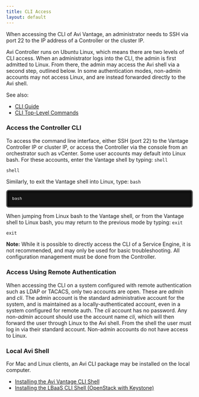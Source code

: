 ```yaml
---
title: CLI Access
layout: default
---
```

When accessing the CLI of Avi Vantage, an administrator needs to SSH via port 22 to the IP address of a Controller or the cluster IP.

Avi Controller runs on Ubuntu Linux, which means there are two levels of CLI access. When an administrator logs into the CLI, the admin is first admitted to Linux. From there, the admin may access the Avi shell via a second step, outlined below. In some authentication modes, non-admin accounts may not access Linux, and are instead forwarded directly to the Avi shell.

See also:

* <a href="/docs/cli-guide/">CLI Guide</a>
* <a href="/docs/cli-guide/cli-top-level-commands/">CLI Top-Level Commands</a>

### Access the Controller CLI

To access the command line interface, either SSH (port 22) to the Vantage Controller IP or cluster IP, or access the Controller via the console from an orchestrator such as vCenter. Some user accounts may default into Linux bash. For these accounts, enter the Vantage shell by typing: <code>shell</code>
<pre crayon="false" class="command-line language-bash" data-prompt="username@avi:~$"><code class=" language-bash">shell</code></pre>

Similarly, to exit the Vantage shell into Linux, type: <code>bash</code>

<pre crayon="false" class="command-line language-bash" data-prompt=":&nbsp;>" style="box-sizing: border-box; overflow: auto; font-family: Consolas, Monaco, 'Andale Mono', 'Ubuntu Mono', monospace; font-size: 13px; display: block; padding: 1em; margin: 0.5em 0px; line-height: 1.5; word-break: normal; word-wrap: normal; color: white; border: 0.3em solid #545454; border-radius: 0.5em; direction: ltr; text-align: left; text-shadow: black 0px -0.1em 0.2em; white-space: pre; word-spacing: 0px; tab-size: 4; box-shadow: black 1px 1px 0.5em inset; font-style: normal; font-variant-ligatures: normal; font-variant-caps: normal; font-weight: normal; letter-spacing: normal; orphans: 2; text-indent: 0px; text-transform: none; widows: 2; -webkit-text-stroke-width: 0px; background: #141414;"><code class=" language-bash">bash</code></pre>

When jumping from Linux bash to the Vantage shell, or from the Vantage shell to Linux bash, you may return to the previous mode by typing: <code>exit</code>

<pre crayon="false" class="command-line language-bash" data-prompt="username@avi:~$"><code class=" language-bash">exit</code></pre> 
**Note:** While it is possible to directly access the CLI of a Service Engine, it is not recommended, and may only be used for basic troubleshooting. All configuration management must be done from the Controller.

### Access Using Remote Authentication

When accessing the CLI on a system configured with remote authentication such as LDAP or TACACS, only two accounts are open. These are *admin* and *cli*. The admin account is the standard administrative account for the system, and is maintained as a locally-authenticated account, even in a system configured for remote auth. The *cli* account has no password. Any non-*admin* account should use the account name *cli*, which will then forward the user through Linux to the Avi shell. From the shell the user must log in via their standard account. Non-admin accounts do not have access to Linux.

### Local Avi Shell

For Mac and Linux clients, an Avi CLI package may be installed on the local computer.

* <a href="/cli-installing-the-cli-shell/">Installing the Avi Vantage CLI Shell</a>
* <a href="/installing-the-lbaas-driver-cli-shell-openstack/">Installing the LBaaS CLI Shell (OpenStack with Keystone)</a>